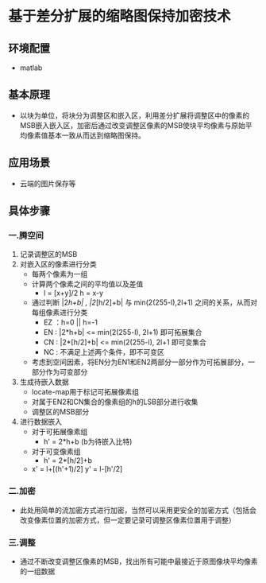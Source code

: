 # 基于差分扩展的缩略图保持加密技术
## 环境配置
- matlab
##	基本原理
- 以块为单位，将块分为调整区和嵌入区，利用差分扩展将调整区中的像素的MSB嵌入嵌入区，加密后通过改变调整区像素的MSB使块平均像素与原始平均像素值基本一致从而达到缩略图保持。
## 应用场景
- 云端的图片保存等
## 具体步骤
###	一.腾空间
1. 记录调整区的MSB
2. 对嵌入区的像素进行分类
   - 每两个像素为一组
   - 计算两个像素之间的平均值以及差值
      - l = [x+y]/2    h = x-y
   - 通过判断 |2*h+b| , |2*[h/2]+b| 与 min(2(255-l),2l+1) 之间的关系，从而对每组像素进行分类
      - EZ ：h=0 || h=-1
      - EN : |2*h+b| <= min(2(255-l), 2l+1)    即可拓展集合
      - CN : |2*[h/2]+b| <= min(2(255-l), 2l+1    即可变集合
      - NC : 不满足上述两个条件，即不可变区
   - 考虑到空间因素，将EN分为EN1和EN2两部分一部分作为可拓展部分，一部分作为可变部分
3. 生成待嵌入数据
   - locate-map用于标记可拓展像素组
   - 对属于EN2和CN集合的像素组的h的LSB部分进行收集
   - 调整区的MSB部分
4. 进行数据嵌入
   - 对于可拓展像素组
      - h' = 2*h+b  (b为待嵌入比特)
   - 对于可变像素组
      - h' = 2*[h/2]+b
   - x' = l+[(h'+1)/2]      y' = l-[h'/2]
### 二.加密
- 此处用简单的流加密方式进行加密，当然可以采用更安全的加密方式（包括会改变像素位置的加密方式，但一定要记录可调整区像素位置用于调整）
### 三.调整
- 通过不断改变调整区像素的MSB，找出所有可能中最接近于原图像块平均像素的一组数据
